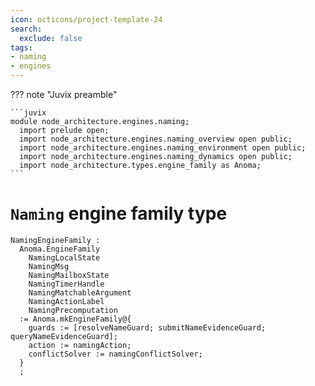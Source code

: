 ```yaml
---
icon: octicons/project-template-24
search:
  exclude: false
tags:
- naming
- engines
---
```


??? note "Juvix preamble"

    ```juvix
    module node_architecture.engines.naming;
      import prelude open;
      import node_architecture.engines.naming_overview open public;
      import node_architecture.engines.naming_environment open public;
      import node_architecture.engines.naming_dynamics open public;
      import node_architecture.types.engine_family as Anoma;
    ```

# `Naming` engine family type

<!-- --8<-- [start:naming-engine-family] -->
```juvix
NamingEngineFamily :
  Anoma.EngineFamily
    NamingLocalState
    NamingMsg
    NamingMailboxState
    NamingTimerHandle
    NamingMatchableArgument
    NamingActionLabel
    NamingPrecomputation
  := Anoma.mkEngineFamily@{
    guards := [resolveNameGuard; submitNameEvidenceGuard; queryNameEvidenceGuard];
    action := namingAction;
    conflictSolver := namingConflictSolver;
  }
  ;
```
<!-- --8<-- [end:naming-engine-family] -->
